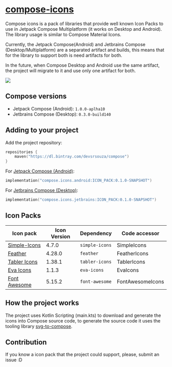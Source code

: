 # [compose-icons](https://github.com/DevSrSouza/compose-icons)

Compose icons is a pack of libraries that provide well known Icon Packs to use in Jetpack Compose Multiplatform (it works on Desktop and Android). The library usage is similar to Compose Material Icons.

Currently, the Jetpack Compose(Android) and Jetbrains Compose (Desktop/Multiplatform) are a separated artifact and builds, this means that for the library to support both is need artifacts for both.

In the future, when Compose Desktop and Android use the same artifact, the project will migrate to it and use only one artifact for both. 

![](https://i.imgur.com/tkN9U0B.png)

## Compose versions

- Jetpack Compose (Android): `1.0.0-aplha10`
- Jetbrains Compose (Desktop): `0.3.0-build140`

## Adding to your project

Add the project repository:
```kotlin
repositories {
    maven("https://dl.bintray.com/devsrsouza/compose")
}
```

For [Jetpack Compose (Android)](https://developer.android.com/jetpack/compose):
```kotlin
implementation("compose.icons.android:ICON_PACK:0.1.0-SNAPSHOT")
```

For [Jetbrains Compose (Desktop)](https://www.jetbrains.com/lp/compose/):
```kotlin
implementation("compose.icons.jetbrains:ICON_PACK:0.1.0-SNAPSHOT")
```

## Icon Packs

| Icon pack | Icon Version | Dependency | Code accessor |
| --- | --- | --- | --- |
| [Simple-Icons](https://simpleicons.org/) | 4.7.0 | `simple-icons` | SimpleIcons |
| [Feather](https://feathericons.com/) | 4.28.0 | `feather` | FeatherIcons |
| [Tabler Icons](https://github.com/tabler/tabler-icons) | 1.38.1 | `tabler-icons` | TablerIcons |
| [Eva Icons](https://github.com/akveo/eva-icons/) | 1.1.3 | `eva-icons` | EvaIcons |
| [Font Awesome](https://fontawesome.com/) | 5.15.2 | `font-awesome` | FontAwesomeIcons |

## How the project works

The project uses Kotlin Scripting (main.kts) to download and generate the icons into Compose source code, to generate the source code it uses the tooling library [svg-to-compose](https://github.com/DevSrSouza/svg-to-compose).

## Contribution

If you know a icon pack that the project could support, please, submit an issue :D